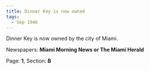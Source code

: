 ```yaml
---  
title: Dinner Key is now owned  
tags:  
  - Sep 1946  
---  
```

  
Dinner Key is now owned by the city of Miami.  
  
Newspapers: **Miami Morning News or The Miami Herald**  
  
Page: **1**, Section: **B** 

